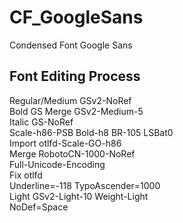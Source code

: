 # CF_GoogleSans
Condensed Font Google Sans

## Font Editing Process
Regular/Medium GSv2-NoRef  
Bold GS Merge GSv2-Medium-5  
Italic GS-NoRef  
Scale-h86-PSB Bold-h8 BR-105 LSBat0  
Import otlfd-Scale-GO-h86  
Merge RobotoCN-1000-NoRef  
Full-Unicode-Encoding  
Fix otlfd  
Underline=-118 TypoAscender=1000  
Light GSv2-Light-10 Weight-Light  
NoDef=Space
